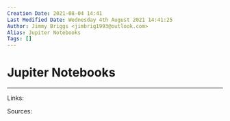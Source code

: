 ```yaml
---
Creation Date: 2021-08-04 14:41
Last Modified Date: Wednesday 4th August 2021 14:41:25
Author: Jimmy Briggs <jimbrig1993@outlook.com>
Alias: Jupiter Notebooks
Tags: []
---
```


# Jupiter Notebooks

***

Links: 

Sources:


